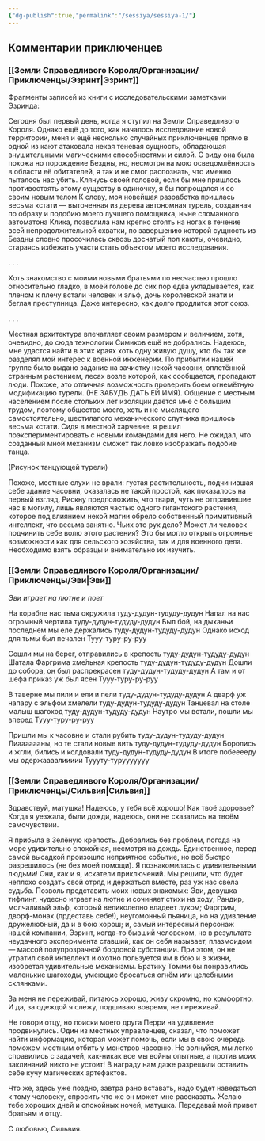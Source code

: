 ```yaml
---
{"dg-publish":true,"permalink":"/sessiya/sessiya-1/"}
---
```


## Комментарии приключенцев

### [[Земли Справедливого Короля/Организации/Приключенцы/Эзринт\|Эзринт]]
Фрагменты записей из книги с исследовательскими заметками Эзринда:

Сегодня был первый день, когда я ступил на Земли Справедливого Короля. Однако ещё до того, как началось исследование новой территории, меня и ещё несколько случайных приключенцев прямо в одной из кают атаковала некая теневая сущность, обладающая внушительными магическими способностями и силой. С виду она была похожа но порождение Бездны, но, несмотря на мою осведомлённость в области её обитателей, я так и не смог распознать, что именно пыталось нас убить. Клянусь своей головой, если бы мне пришлось противостоять этому существу в одиночку, я бы попрощался и со своим новым телом К слову, моя новейшая разработка пришлась весьма кстати — выточенная из дерева автономная турель, созданная по образу и подобию моего лучшего помощника, ныне сломанного автоматона Клика, позволила нам крепко стоять на ногах в течение всей непродолжительной схватки, по завершению которой сущность из Бездны словно просочилась сквозь досчатый пол каюты, очевидно, стараясь избежать участи стать объектом моего исследования.

. . .

Хоть знакомство с моими новыми братьями по несчастью прошло относительно гладко, в моей голове до сих пор едва укладывается, как плечом к плечу встали человек и эльф, дочь королевской знати и беглая преступница. Даже интересно, как долго продлится этот союз.

. . .

Местная архитектура впечатляет своим размером и величием, хотя, очевидно, до сюда технологии Симиков ещё не добрались. Надеюсь, мне удастся найти в этих краях хоть одну живую душу, кто бы так же разделял мой интерес к военной инженерии. По прибытии нашей группе было выдано задание на зачистку некой часовни, оплетённой странным растением, лесах возле которой, как сообщается, пропадают люди. Похоже, это отличная возможность проверить боем огнемётную модификацию турели. (НЕ ЗАБУДЬ ДАТЬ ЕЙ ИМЯ). Общение с местным населением после стольких лет изоляции даётся мне с большим трудом, поэтому общество моего, хоть и не мыслящего самостоятельно, шестилапого механического спутника пришлось весьма кстати. Сидя в местной харчевне, я решил поэкспериментировать с новыми командами для него. Не ожидал, что созданный мной механизм сможет так ловко изображать подобие танца.

(Рисунок танцующей турели)

Похоже, местные слухи не врали: густая растительность, подчинившая себе здание часовни, оказалась не такой простой, как показалось на первый взгляд. Рискну предположить, что твари, чуть не отправившие нас в могилу, лишь являются частью одного гигантского растения, которое под влиянием некой магии обрело собственный примитивный интеллект, что весьма занятно. Чьих это рук дело? Может ли человек подчинить себе волю этого растения? Это бы могло открыть огромные возможности как для сельского хозяйства, так и для военного дела. Необходимо взять образцы и внимательно их изучить.


### [[Земли Справедливого Короля/Организации/Приключенцы/Эви\|Эви]]

*Эви играет на лютне и поет*

На корабле нас тьма окружила
туду-дудун-тудуду-дудун
Напал на нас огромный чертила
туду-дудун-тудуду-дудун
Был бой, на дыханьи последнем мы еле держались
туду-дудун-тудуду-дудун
Однако исход для тьмы был печален
Тууу-туру-ру-руу

Сошли мы на берег, отправились в крепость
туду-дудун-тудуду-дудун
Шатала Фаргрима хме́льная крепость
туду-дудун-тудуду-дудун
Дошли до собора, он был распрекрасен
туду-дудун-тудуду-дудун
А там и от шефа приказ уж был ясен
Тууу-туру-ру-руу

В таверне мы пили и ели и пели
туду-дудун-тудуду-дудун
А дварф уж напару с эльфом хмелели
туду-дудун-тудуду-дудун
Танцевал на столе малыш шагоход
туду-дудун-тудуду-дудун
Наутро мы встали, пошли мы вперед
Тууу-туру-ру-руу

Пришли мы к часовне и стали рубить
туду-дудун-тудуду-дудун
Лиааааааны, но те стали новые вить
туду-дудун-тудуду-дудун
Боролись и жгли, бились и колдовали
туду-дудун-тудуду-дудун
В итоге побееееду мы одержаааалиииии
Туууту-турууууууу


### [[Земли Справедливого Короля/Организации/Приключенцы/Сильвия\|Сильвия]]
Здравствуй, матушка! 
Надеюсь, у тебя всё хорошо! Как твоё здоровье? Когда я уезжала, были дожди, надеюсь, они не сказались на твоём самочувствии. 

Я прибыла в Зелёную крепость. Добрались без проблем, погода на море удивительно спокойная, несмотря на дождь. Единственное, перед самой высадкой произошло неприятное событие, но всё быстро разрешилось (не без моей помощи).
Я познакомилась с удивительными людьми! Они, как и я, искатели приключений. Мы решили, что будет неплохо создать свой отряд и держаться вместе, раз уж нас свела судьба. Позволь представить моих новых знакомых: Эви, девушка тифлинг, чудесно играет на лютне и сочиняет стихи на ходу; Рандир, молчаливый эльф, который великолепно владеет луком; Фаргрим, дворф-монах (прдеставь себе!), неугомонный пьяница, но на удивление дружелюбный, да и в бою хорош; и, самый интересный персонаж нашей компании, Эзринт, когда-то бывший человеком, но в результате неудачного эксперимента ставший, как он себя называет, плазмоидом — массой полупрозрачной бордовой субстанции. При этом, он не утратил свой интеллект и охотно пользуется им в бою и в жизни, изобретая удивительные механизмы. Братику Томми бы понравились маленькие шагоходы, умеющие бросаться огнём или целебными склянками. 

За меня не переживай, питаюсь хорошо, живу скромно, но комфортно. И да, за одеждой я слежу, подшиваю вовремя, не переживай. 

Не говори отцу, но поиски моего друга Перри на удивление продвинулись. Один из местных управленцев, сказал, что поможет найти информацию, которая может помочь, если мы в свою очередь поможем местным отбить у монстров часовню. Не волнуйся, мы легко справились с задачей, как-никак все мы войны опытные, а против моих заклинаний никто не устоит! В награду нам даже разрешили оставить себе кучу магических артефактов. 

Что же, здесь уже поздно, завтра рано вставать, надо будет наведаться к тому человеку, спросить что же он может мне рассказать. Желаю тебе хороших дней и спокойных ночей, матушка. Передавай мой привет братьям и отцу. 

С любовью, Сильвия.






